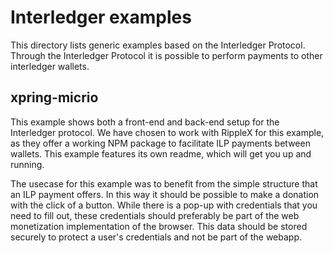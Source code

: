 # Interledger examples

This directory lists generic examples based on the Interledger Protocol. Through the Interledger Protocol it is possible to perform payments to other interledger wallets.

## xpring-micrio

This example shows both a front-end and back-end setup for the Interledger protocol. We have chosen to work with RippleX for this example, as they offer a working NPM package to facilitate ILP payments between wallets. This example features its own readme, which will get you up and running.

The usecase for this example was to benefit from the simple structure that an ILP payment offers. In this way it should be possible to make a donation with the click of a button. While there is a pop-up with credentials that you need to fill out, these credentials should preferably be part of the web monetization implementation of the browser. This data should be stored securely to protect a user's credentials and not be part of the webapp.
